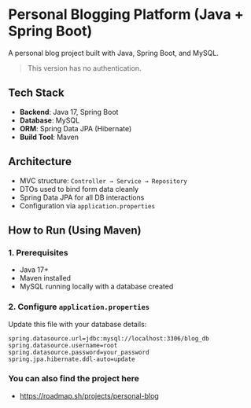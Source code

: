 # Personal Blogging Platform (Java + Spring Boot)

A personal blog project built with Java, Spring Boot, and MySQL.


> This version has no authentication. 

##  Tech Stack

- **Backend**: Java 17, Spring Boot
- **Database**: MySQL
- **ORM**: Spring Data JPA (Hibernate)
- **Build Tool**: Maven

## Architecture

- MVC structure: `Controller → Service → Repository`
- DTOs used to bind form data cleanly
- Spring Data JPA for all DB interactions
- Configuration via `application.properties`

##  How to Run (Using Maven)

### 1. Prerequisites

- Java 17+
- Maven installed
- MySQL running locally with a database created

### 2. Configure `application.properties`

Update this file with your database details:

```properties
spring.datasource.url=jdbc:mysql://localhost:3306/blog_db
spring.datasource.username=root
spring.datasource.password=your_password
spring.jpa.hibernate.ddl-auto=update
```
### You can also find the project here 
 - https://roadmap.sh/projects/personal-blog

